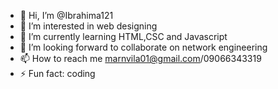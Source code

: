 - 👋 Hi, I’m @Ibrahima121
- 👀 I’m interested in web designing
- 🌱 I’m currently learning HTML,CSC and Javascript
- 💞️ I’m looking forward to collaborate on network engineering
- 📫 How to reach me marnvila01@gmail.com/09066343319
- ⚡ Fun fact: coding

<!---
Ibrahima121/Ibrahima121 is a ✨ special ✨ repository because its `README.md` (this file) appears on your GitHub profile.
You can click the Preview link to take a look at your changes.
--->
